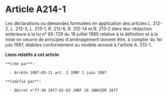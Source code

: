 # Article A214-1

Les déclarations ou demandes formulées en application des articles L. 212-2, L. 212-3, L. 213-1, R. 212-6, R. 212-14 et R.
213-2 dans leur rédaction antérieure à la loi n° 85-729 du 18 juillet 1985 relative à la définition et à la mise en oeuvre de
principes d'aménagement doivent être, à compter du 1er juin 1987, établies conformément au modèle annexé à l'article A.
213-1.

**Liens relatifs à cet article**

	**Créé par**:

	  - Arrêté 1987-05-11 art. 2 JORF 2 juin 1987

	**Codifié par**:

	  - Décret n°77-38 1977-01-03 JORF 18 JANVIER 1977
